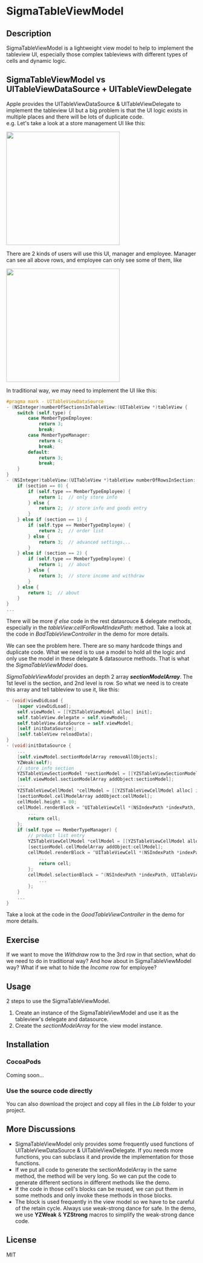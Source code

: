 # SigmaTableViewModel

## Description

SigmaTableViewModel is a lightweight view model to help to implement the tableview UI, especially those complex tableviews with different types of cells and dynamic logic.

## SigmaTableViewModel vs UITableViewDataSource + UITableViewDelegate
Apple provides the UITableViewDataSource & UITableViewDelegate to implement the tableview UI but a big problem is that the UI logic exists in multiple places and there will be lots of duplicate code.  
e.g. Let's take a look at a store management UI like this:

<img src="https://github.com/youzan/SigmaTableViewModel/blob/master/images/manager.png" width="300">

There are 2 kinds of users will use this UI, manager and employee. Manager can see all above rows, and employee can only see some of them, like

<img src="https://github.com/youzan/SigmaTableViewModel/blob/master/images/employee.png" width="300">


In traditional way, we may need to implement the UI like this:
```objective-c
#pragma mark - UITableViewDataSource
- (NSInteger)numberOfSectionsInTableView:(UITableView *)tableView {
    switch (self.type) {
        case MemberTypeEmployee:
            return 3;
            break;
        case MemberTypeManager:
            return 4;
            break;
        default:
            return 3;
            break;
    }
}
- (NSInteger)tableView:(UITableView *)tableView numberOfRowsInSection:(NSInteger)section {
    if (section == 0) {
        if (self.type == MemberTypeEmployee) {
            return 1;  // only store info
        } else {
            return 2;  // store info and goods entry
        }
    } else if (section == 1) {
        if (self.type == MemberTypeEmployee) {
            return 2;  // order list
        } else {
            return 3;  // advanced settings...
        }
    } else if (section == 2) {
        if (self.type == MemberTypeEmployee) {
            return 1;  // about
        } else {
            return 3;  // store income and withdraw
        }
    } else {
        return 1;  // about
    }
}
... 
```

There will be more *if else* code in the rest datasrouce & delegate methods, especially in the *tableView:cellForRowAtIndexPath:* method. Take a look at the code in *BadTableViewController* in the demo for more details. 

We can see the problem here. There are so many hardcode things and duplicate code. What we need is to use a model to hold all the logic and only use the model in these delegate & datasource methods.  That is what the *SigmaTableViewModel* does.

*SigmaTableViewModel* provides an depth 2 array ***sectionModelArray***. The 1st level is the section, and 2nd level is row. So what we need is to create this array and tell tableview to use it, like this:

```objective-c
- (void)viewDidLoad {
    [super viewDidLoad];
    self.viewModel = [[YZSTableViewModel alloc] init];
    self.tableView.delegate = self.viewModel;
    self.tableView.dataSource = self.viewModel;
    [self initDataSource];
    [self.tableView reloadData];
}
- (void)initDataSource {
    ...
    [self.viewModel.sectionModelArray removeAllObjects];
    YZWeak(self);
    // store info section
    YZSTableViewSectionModel *sectionModel = [[YZSTableViewSectionModel alloc] init];
    [self.viewModel.sectionModelArray addObject:sectionModel];
    ...
    YZSTableViewCellModel *cellModel = [[YZSTableViewCellModel alloc] init];
    [sectionModel.cellModelArray addObject:cellModel];
    cellModel.height = 80;
    cellModel.renderBlock = ^UITableViewCell *(NSIndexPath *indexPath, UITableView *tableView) {
        ...
        return cell;
    };
    if (self.type == MemberTypeManager) {
        // product list entry
        YZSTableViewCellModel *cellModel = [[YZSTableViewCellModel alloc] init];
        [sectionModel.cellModelArray addObject:cellModel];
        cellModel.renderBlock = ^UITableViewCell *(NSIndexPath *indexPath, UITableView *tableView) {
            ...
            return cell;
        };
        cellModel.selectionBlock = ^(NSIndexPath *indexPath, UITableView *tableView) {
            ...
        };
    }
    ...
}
```
Take a look at the code in the *GoodTableViewController* in the demo for more details.  


## Exercise
If we want to move the *Withdraw* row to the 3rd row in that section, what do we need to do in traditional way? And how about in SigmaTableViewModel way? What if we what to hide the *Income* row for employee? 

## Usage 
2 steps to use the SigmaTableViewModel.

 1. Create an instance of the SigmaTableViewModel and use it as the tableview's delegate and datasource.
 2. Create the *sectionModelArray* for the view model instance.

## Installation
### CocoaPods
Coming soon...

### Use the source code directly
You can also download the project and copy all files in the *Lib* folder to your project.

## More Discussions
 - SigmaTableViewModel only provides some frequently used functions of UITableViewDataSource & UITableViewDelegate. If you needs more functions, you can subclass it and provide the implementation for those functions. 
 - If we put all code to generate the sectionModelArray in the same method, the method will be very long. So we can put the code to generate different sections in different methods like the demo. 
 - If the code in those cell's blocks can be reused,  we can put them in some methods and only invoke these methods in those blocks.
 - The block is used frequently in the view model so we have to be careful of the retain cycle. Always use weak-strong dance for safe. In the demo, we use **YZWeak** & **YZStrong** macros to simplify the weak-strong dance code.

## License
MIT 